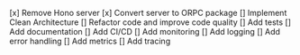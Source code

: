[x] Remove Hono server
[x] Convert server to ORPC package
[] Implement Clean Architecture
[] Refactor code and improve code quality
[] Add tests
[] Add documentation
[] Add CI/CD
[] Add monitoring
[] Add logging
[] Add error handling
[] Add metrics
[] Add tracing
